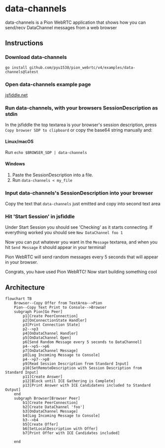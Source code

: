 # data-channels
data-channels is a Pion WebRTC application that shows how you can send/recv DataChannel messages from a web browser

## Instructions
### Download data-channels
```
go install github.com/pyu1538/pion_webrtc/v4/examples/data-channels@latest
```

### Open data-channels example page
[jsfiddle.net](https://jsfiddle.net/e41tgovp/)

### Run data-channels, with your browsers SessionDescription as stdin
In the jsfiddle the top textarea is your browser's session description, press `Copy browser SDP to clipboard` or copy the base64 string manually and:
#### Linux/macOS
Run `echo $BROWSER_SDP | data-channels`
#### Windows
1. Paste the SessionDescription into a file.
1. Run `data-channels < my_file`

### Input data-channels's SessionDescription into your browser
Copy the text that `data-channels` just emitted and copy into second text area

### Hit 'Start Session' in jsfiddle
Under Start Session you should see 'Checking' as it starts connecting. If everything worked you should see `New DataChannel foo 1`

Now you can put whatever you want in the `Message` textarea, and when you hit `Send Message` it should appear in your terminal!

Pion WebRTC will send random messages every 5 seconds that will appear in your browser.

Congrats, you have used Pion WebRTC! Now start building something cool

## Architecture

```mermaid
flowchart TB
    Browser--Copy Offer from TextArea-->Pion
    Pion--Copy Text Print to Console-->Browser
    subgraph Pion[Go Peer]
        p1[Create PeerConnection]
        p2[OnConnectionState Handler]
        p3[Print Connection State]
        p2-->p3
        p4[OnDataChannel Handler]
        p5[OnDataChannel Open]
        p6[Send Random Message every 5 seconds to DataChannel]
        p4-->p5-->p6
        p7[OnDataChannel Message]
        p8[Log Incoming Message to Console]
        p4-->p7-->p8
        p9[Read Session Description from Standard Input]
        p10[SetRemoteDescription with Session Description from Standard Input]
        p11[Create Answer]
        p12[Block until ICE Gathering is Complete]
        p13[Print Answer with ICE Candidatens included to Standard Output]
    end
    subgraph Browser[Browser Peer]
        b1[Create PeerConnection]
        b2[Create DataChannel 'foo']
        b3[OnDataChannel Message]
        b4[Log Incoming Message to Console]
        b3-->b4
        b5[Create Offer]
        b6[SetLocalDescription with Offer]
        b7[Print Offer with ICE Candidates included]

    end
```

